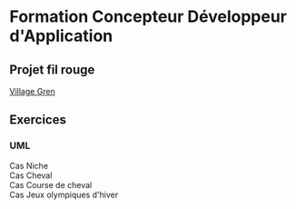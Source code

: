 # Formation Concepteur Développeur d'Application

## Projet fil rouge
[Village Gren](filRouge\villageGreen "Village Green")

#### 

## Exercices

### UML

Cas Niche  
Cas Cheval  
Cas Course de cheval  
Cas Jeux olympiques d'hiver  